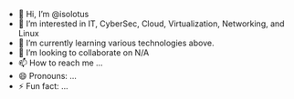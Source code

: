 - 👋 Hi, I’m @isolotus
- 👀 I’m interested in IT, CyberSec, Cloud, Virtualization, Networking, and Linux
- 🌱 I’m currently learning various technologies above.
- 💞️ I’m looking to collaborate on N/A
- 📫 How to reach me ...
- 😄 Pronouns: ...
- ⚡ Fun fact: ...

<!---
isolotus/isolotus is a ✨ special ✨ repository because its `README.md` (this file) appears on your GitHub profile.
You can click the Preview link to take a look at your changes.
--->
